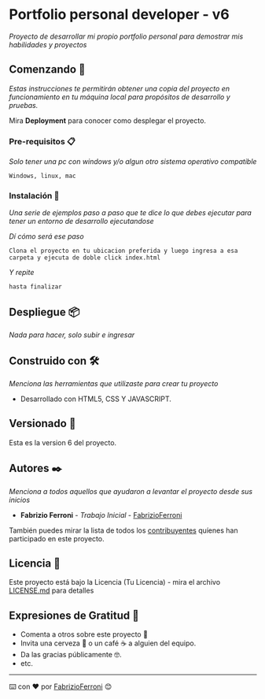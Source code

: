 # Portfolio personal developer - v6

_Proyecto de desarrollar mi propio portfolio personal para demostrar mis habilidades y proyectos_

## Comenzando 🚀

_Estas instrucciones te permitirán obtener una copia del proyecto en funcionamiento en tu máquina local para propósitos de desarrollo y pruebas._

Mira **Deployment** para conocer como desplegar el proyecto.


### Pre-requisitos 📋

_Solo tener una pc con windows y/o algun otro sistema operativo compatible_

```
Windows, linux, mac
```

### Instalación 🔧

_Una serie de ejemplos paso a paso que te dice lo que debes ejecutar para tener un entorno de desarrollo ejecutandose_

_Dí cómo será ese paso_

```
Clona el proyecto en tu ubicacion preferida y luego ingresa a esa carpeta y ejecuta de doble click index.html
```

_Y repite_

```
hasta finalizar
```

<!-- _Finaliza con un ejemplo de cómo obtener datos del sistema o como usarlos para una pequeña demo_

## Ejecutando las pruebas ⚙️

_Explica como ejecutar las pruebas automatizadas para este sistema_

### Analice las pruebas end-to-end 🔩

_Explica que verifican estas pruebas y por qué_

```
Da un ejemplo
```

### Y las pruebas de estilo de codificación ⌨️

_Explica que verifican estas pruebas y por qué_

```
Da un ejemplo
``` -->

## Despliegue 📦

_Nada para hacer, solo subir e ingresar_

## Construido con 🛠️

_Menciona las herramientas que utilizaste para crear tu proyecto_

* Desarrollado con HTML5, CSS Y JAVASCRIPT.

<!-- ## Contribuyendo 🖇️

Por favor lee el [CONTRIBUTING.md](https://gist.github.com/villanuevand/xxxxxx) para detalles de nuestro código de conducta, y el proceso para enviarnos pull requests.

## Wiki 📖

Puedes encontrar mucho más de cómo utilizar este proyecto en nuestra [Wiki](https://github.com/tu/proyecto/wiki) -->

## Versionado 📌

Esta es la version 6 del proyecto.

## Autores ✒️

_Menciona a todos aquellos que ayudaron a levantar el proyecto desde sus inicios_

* **Fabrizio Ferroni** - *Trabajo Inicial* - [FabrizioFerroni](https://github.com/FabrizioFerroni)

También puedes mirar la lista de todos los [contribuyentes](https://github.com/your/project/contributors) quíenes han participado en este proyecto. 

## Licencia 📄

Este proyecto está bajo la Licencia (Tu Licencia) - mira el archivo [LICENSE.md](LICENSE.md) para detalles

## Expresiones de Gratitud 🎁

* Comenta a otros sobre este proyecto 📢
* Invita una cerveza 🍺 o un café ☕ a alguien del equipo. 
* Da las gracias públicamente 🤓.
* etc.



---
⌨️ con ❤️ por [FabrizioFerroni](https://github.com/FabrizioFerroni) 😊